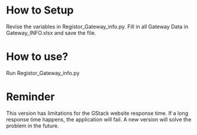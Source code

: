 # How to Setup
Revise the variables in Registor_Gateway_info.py. Fill in all Gateway Data in Gateway_INFO.xlsx and save the file.

# How to use?
Run Registor_Gateway_info.py

# Reminder
This version has limitations for the GStack website response time. If a long response time happens, the application will fail. A new version will solve the problem in the future.
